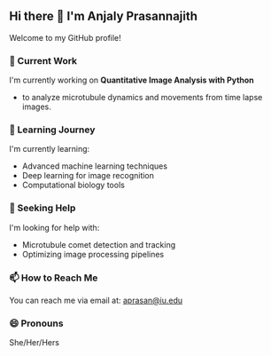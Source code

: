 ## Hi there 👋 I'm Anjaly Prasannajith

Welcome to my GitHub profile! 

### 🔭 Current Work
I'm currently working on **Quantitative Image Analysis with Python**
- to analyze microtubule dynamics and movements from time lapse images. 

### 🌱 Learning Journey
I'm currently learning:
- Advanced machine learning techniques
- Deep learning for image recognition
- Computational biology tools

### 🤔 Seeking Help
I'm looking for help with:
- Microtubule comet detection and tracking
- Optimizing image processing pipelines


### 📫 How to Reach Me
You can reach me via email at: [aprasan@iu.edu](mailto:aprasan@iu.edu)

### 😄 Pronouns
She/Her/Hers
